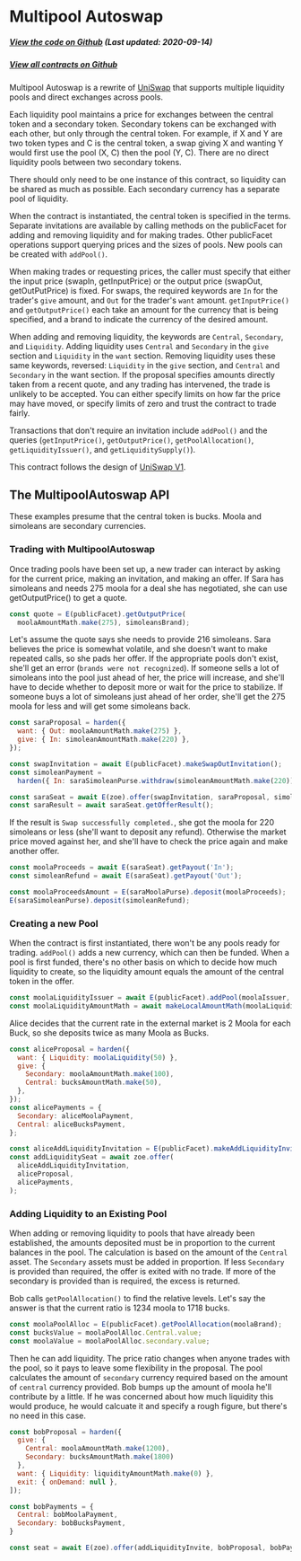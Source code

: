 # Multipool Autoswap

<Zoe-Version/>

##### [View the code on Github](https://github.com/Agoric/agoric-sdk/blob/2a8b0fc2ece7344604bcc23b295367cd871f6995/packages/zoe/src/contracts/multipoolAutoswap/multipoolAutoswap.js) (Last updated: 2020-09-14)
##### [View all contracts on Github](https://github.com/Agoric/agoric-sdk/tree/master/packages/zoe/src/contracts)


Multipool Autoswap is a rewrite of [UniSwap](https://uniswap.org/) that supports
multiple liquidity pools and direct exchanges across pools.

Each liquidity pool maintains a price for exchanges between the central token and a
secondary token. Secondary tokens can be exchanged with each other, but only through
the central token. For example, if X and Y are two token types and C is the central
token, a swap giving X and wanting Y would first use the pool (X, C) then the pool
(Y, C). There are no direct liquidity pools between two secondary tokens.

There should only need to be one instance of this contract, so liquidity can be
shared as much as possible. Each secondary currency has a separate pool of liquidity.

When the contract is instantiated, the central token is specified in the
terms. Separate invitations are available by calling methods on the publicFacet for
adding and removing liquidity and for making trades. Other publicFacet operations
support querying prices and the sizes of pools. New pools can be created with
`addPool()`.

When making trades or requesting prices, the caller must specify that either the
input price (swapIn, getInputPrice) or the output price (swapOut, getOutPutPrice) is
fixed. For swaps, the required keywords are `In` for the trader's `give` amount, and
`Out` for the trader's `want` amount.  `getInputPrice()` and `getOutputPrice()` each
take an amount for the currency that is being specified, and a brand to indicate the
currency of the desired amount.

When adding and removing liquidity, the keywords are `Central`, `Secondary`, and
`Liquidity`. Adding liquidity uses `Central` and `Secondary` in the `give` section
and `Liquidity` in the `want` section. Removing liquidity uses these same
keywords, reversed: `Liquidity` in the `give` section, and `Central` and
`Secondary` in the want section. If the proposal specifies amounts directly taken
from a recent quote, and any trading has intervened, the trade is unlikely to be
accepted. You can either specify limits on how far the price may have moved, or
specify limits of zero and trust the contract to trade fairly.

Transactions that don't require an invitation include `addPool()` and the queries
(`getInputPrice()`, `getOutputPrice()`, `getPoolAllocation()`,
`getLiquidityIssuer()`, and `getLiquiditySupply()`).

This contract follows the design of [UniSwap V1](https://uniswap.org/).

## The MultipoolAutoswap API

These examples presume that the central token is bucks. Moola and simoleans are
secondary currencies.

### Trading with MultipoolAutoswap

Once trading pools have been set up, a new trader can interact by asking for the
current price, making an invitation, and making an offer. If Sara has simoleans
and needs 275 moola for a deal she has negotiated, she can use getOutputPrice() to
get a quote.

```js
const quote = E(publicFacet).getOutputPrice(
  moolaAmountMath.make(275), simoleansBrand);
  ```
  
Let's assume the quote says she needs to provide 216 simoleans. Sara believes the
price is somewhat volatile, and she doesn't want to make repeated calls, so she pads
her offer. If the appropriate pools don't exist, she'll get an error (`brands were
not recognized`). If someone sells a lot of simoleans into the pool just ahead of
her, the price will increase, and she'll have to decide whether to deposit more or
wait for the price to stabilize. If someone buys a lot of simoleans just ahead of her
order, she'll get the 275 moola for less and will get some simoleans back.

```js
const saraProposal = harden({
  want: { Out: moolaAmountMath.make(275) },
  give: { In: simoleanAmountMath.make(220) },
});

const swapInvitation = await E(publicFacet).makeSwapOutInvitation();
const simoleanPayment =
  harden({ In: saraSimoleanPurse.withdraw(simoleanAmountMath.make(220)) });

const saraSeat = await E(zoe).offer(swapInvitation, saraProposal, simoleanPayment);
const saraResult = await saraSeat.getOfferResult();
```

If the result is `Swap successfully completed.`, she got the moola for 220 simoleans
or less (she'll want to deposit any refund). Otherwise the market price moved against
her, and she'll have to check the price again and make another offer.

```js
const moolaProceeds = await E(saraSeat).getPayout('In');
const simoleanRefund = await E(saraSeat).getPayout('Out');

const moolaProceedsAmount = E(saraMoolaPurse).deposit(moolaProceeds);
E(saraSimoleanPurse).deposit(simoleanRefund);
```

###  Creating a new Pool

When the contract is first instantiated, there won't be any pools ready for
trading. `addPool()` adds a new currency, which can then be funded. When a pool is
first funded, there's no other basis on which to decide how much liquidity to create,
so the liquidity amount equals the amount of the central token in the offer.

```js
const moolaLiquidityIssuer = await E(publicFacet).addPool(moolaIssuer, 'Moola');
const moolaLiquidityAmountMath = await makeLocalAmountMath(moolaLiquidityIssuer);
```

Alice decides that the current rate in the external market is 2 Moola for each
Buck, so she deposits twice as many Moola as Bucks.

```js
const aliceProposal = harden({
  want: { Liquidity: moolaLiquidity(50) },
  give: {
    Secondary: moolaAmountMath.make(100),
    Central: bucksAmountMath.make(50),
  },
});
const alicePayments = {
  Secondary: aliceMoolaPayment,
  Central: aliceBucksPayment,
};

const aliceAddLiquidityInvitation = E(publicFacet).makeAddLiquidityInvitation();
const addLiquiditySeat = await zoe.offer(
  aliceAddLiquidityInvitation,
  aliceProposal,
  alicePayments,
);
```

### Adding Liquidity to an Existing Pool

When adding or removing liquidity to pools that have already been established, the
amounts deposited must be in proportion to the current balances in the pool. The
calculation is based on the amount of the `Central` asset. The `Secondary` assets
must be added in proportion.  If less `Secondary` is provided than required, the
offer is exited with no trade. If more of the secondary is provided than is required,
the excess is returned.

Bob calls `getPoolAllocation()` to find the relative levels. Let's say the answer is
that the current ratio is 1234 moola to 1718 bucks.

```js
const moolaPoolAlloc = E(publicFacet).getPoolAllocation(moolaBrand);
const bucksValue = moolaPoolAlloc.Central.value;
const moolaValue = moolaPoolAlloc.secondary.value;
```

Then he can add liquidity.  The price ratio changes when anyone trades with the pool,
so it pays to leave some flexibility in the proposal. The pool calculates the amount
of `secondary` currency required based on the amount of `central` currency provided.
Bob bumps up the amount of moola he'll contribute by a little. If he was concerned
about how much liquidity this would produce, he would calcuate it and specify a rough
figure, but there's no need in this case.

```js
const bobProposal = harden({
  give: {
    Central: moolaAmountMath.make(1200),
    Secondary: bucksAmountMath.make(1800)
  },
  want: { Liquidity: liquidityAmountMath.make(0) },
  exit: { onDemand: null },
]);

const bobPayments = {
  Central: bobMoolaPayment,
  Secondary: bobBucksPayment,
}

const seat = await E(zoe).offer(addLiquidityInvite, bobProposal, bobPayments);
```
